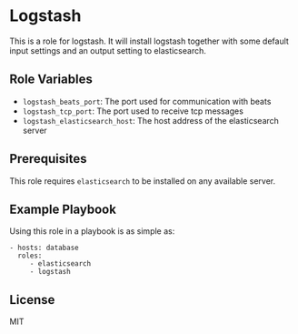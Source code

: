 Logstash
========

This is a role for logstash. It will install logstash together with some
default input settings and an output setting to elasticsearch.

Role Variables
--------------

- `logstash_beats_port`: The port used for communication with beats
- `logstash_tcp_port`: The port used to receive tcp messages
- `logstash_elasticsearch_host`: The host address of the elasticsearch server

Prerequisites
-------------

This role requires `elasticsearch` to be installed on any available server.

Example Playbook
----------------

Using this role in a playbook is as simple as:

    - hosts: database
      roles:
         - elasticsearch
         - logstash

License
-------

MIT
